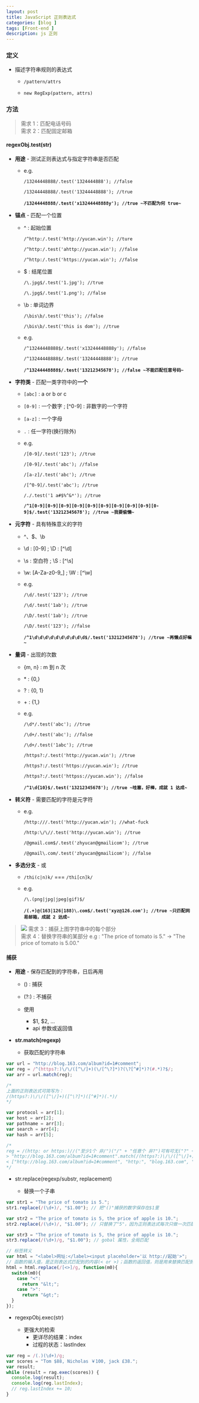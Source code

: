 ```yaml
---
layout: post
title: JavaScript 正则表达式
categories: [blog ]
tags: [Front-end ]
description: js 正则
---
```


### 定义

* 描述字符串规则的表达式
    - `/pattern/attrs`
    
    - `new RegExp(pattern, attrs)`

### 方法

> 需求 1：匹配电话号码  
> 需求 2：匹配固定邮箱

#### **regexObj.test(str)**

* **用途** - 测试正则表达式与指定字符串是否匹配
  - e.g.
    
     `/13244448888/.test('1324444888'); //false`
      
     `/13244448888/.test('13244448888'); //true`
      
     **`/13244448888/.test('x13244448888y'); //true ~不匹配为何 true~`**
      
* **锚点** - 匹配一个位置     

  - ^ : 起始位置
            
     `/^http:/.test('http://yucan.win'); //ture`
              
     `/^http:/.test('ahttp://yucan.win'); //false`
              
     `/^http:/.test('https://yucan.win'); //false`
              
  - $ : 结尾位置
            
     `/\.jpg$/.test('1.jpg'); //true`
              
     `/\.jpg$/.test('1.png'); //false`
              
  - \b : 单词边界
            
     `/\bis\b/.test('this'); //false`
              
     `/\bis\b/.test('this is dom'); //true`
        
  - e.g.
          
     `/^13244448888$/.test('x13244448888y'); //false`
      
     `/^13244448888$/.test('13244448888'); //true`
        
     **`/^13244448888$/.test('13212345678'); //false ~不能匹配任意号码~`**
          
          
* **字符类** - 匹配一类字符中的**一个**
    
  - `[abc]` : a or b or c
       
  - `[0-9]` : 一个数字 ; [^0-9] : 非数字的一个字符
       
  - `[a-z]` : 一个字母
       
  - `.` : 任一字符(换行除外)
       
  - e.g. 
       
     `/[0-9]/.test('123'); //true`
         
     `/[0-9]/.test('abc'); //false`
         
     `/[a-z]/.test('abc'); //true`
         
     `/[^0-9]/.test('abc'); //true`
         
     `/./.test('1 a#$%^&*'); //true`
         
     **`/^1[0-9][0-9][0-9][0-9][0-9][0-9][0-9][0-9][0-9][0-9]$/.test('13212345678'); //true ~我要偷懒~`**
         
* **元字符** - 具有特殊意义的字符
    
  - ^、$、\b
       
  - \d : [0-9] ; \D : [^\d]
       
  - \s : 空白符 ; \S : [^\s]
       
  - \w: [A-Za-z0-9_] ; \W : [^\w]
       
  - e.g. 
       
     `/\d/.test('123'); //true`
         
     `/\d/.test('1ab'); //true`
         
     `/\D/.test('1ab'); //true`
         
     `/\D/.test('123'); //false`
         
     **`/^1\d\d\d\d\d\d\d\d\d\d$/.test('13212345678'); //true ~再懒点好嘛~`**
         
* **量词** - 出现的次数
    
  - {m, n} : m 到 n 次
       
  - \* : {0,}
       
  - ? : {0, 1}
       
  - \+ : {1,}
       
  - e.g.
       
     `/\d*/.test('abc'); //true`
         
     `/\d+/.test('abc'); //false`
         
     `/\d+/.test('1abc'); //true`
         
     `/https?:/.test('http://yucan.win'); //true`
         
     `/https?:/.test('https://yucan.win'); //true`
         
     `/https?:/.test('httpss://yucan.win'); //false`
         
     **`/^1\d{10}$/.test('13212345678'); //true ~哇塞，好棒，成就 1 达成~`**
         
* **转义符** - 需要匹配的字符是元字符
    
  - e.g.
       
     `/http:///.test('http://yucan.win'); //what-fuck`
         
     `/http:\/\//.test('http://yucan.win'); //true`
         
     `/@gmail.com$/.test('zhyucan@gmailicom'); //true`
         
     `/@gmail\.com/.test('zhyucan@gmailicom'); //false`
     
* **多选分支** - 或

  - `/thi(c|n)k/` === `/thi[cn]k/`

  - e.g.

     `/\.(png|jpg|jpeg|gif)$/`

     **`/(.+)@(163|126|188)\.com$/.test('xyz@126.com'); //true ~只匹配网易邮箱，成就 2 达成~`**
         

> ![](http://o7v1v0rr4.bkt.clouddn.com/url.png)
> 需求 3：捕获上图字符串中的每个部分  
> 需求 4：替换字符串的某部分 e.g : "The price of tomato is 5." → "The price of tomato is 5.00."


#### **捕获**

* **用途** - 保存匹配到的字符串，日后再用

  - () : 捕获

  - (?:) : 不捕获

  - 使用
     - $1, $2, ...
     - api 参数或返回值 
      
* **str.match(regexp)**

  - 获取匹配的字符串
  
```js
var url = "http://blog.163.com/album?id=1#comment";
var reg = /^(https?:)\/\/([^\/]+)(\/[^\?]*)?(\?[^#]*)?(#.*)?$/;
var arr = url.match(reg);

/*
上面的正则表达式可简写为：
/(https?:)\/\/([^\/]+)([^\?]*)([^#]*)(.*)/
*/

var protocol = arr[1];
var host = arr[2];
var pathname = arr[3];
var search = arr[4];
var hash = arr[5];

/*
reg = /(http: or https:)//("至少1个 非/")("/" + "任意个 非?")可有可无("?" + "任意个 非#")可有可无("#" + "任意个 任意字符")可有可无/;
> "http://blog.163.com/album?id=1#comment".match(/(https?:)\/\/([^\/]+)(\/[^\?]*)?(\?[^#]*)?(#.*)?/);
< ["http://blog.163.com/album?id=1#comment", "http:", "blog.163.com", "/album", "?id=1", "#comment"]
*/
```


* str.replace(regexp/substr, replacement)

  - 替换一个子串
  
```js
var str1 = "The price of tomato is 5.";
str1.replace(/(\d+)/, "$1.00"); // 把"()"捕获的数字保存在$1里

var str2 = "The price of tomato is 5, the price of apple is 10.";
str2.replace(/(\d+)/, "$1.00"); // 只替换了"5"，因为正则表达式每次只做一次匹配

var str3 = "The price of tomato is 5, the price of apple is 10.";
str3.replace(/(\d+)/g, "$1.00"); // gobal 属性，全局匹配
```

```js
// 标签转义
var html = "<label>网址:</label><input placeholder='以 http://起始'>";
// 函数的输入值，是正则表达式匹配到的内容(< or >)；函数的返回值，则是用来替换匹配到的内容
html = html.replace(/[<>]/g, function(m0){
  switch(m0){
    case "<":
      return "&lt;";
    case ">":
      return "&gt;";
  }
});
```

* regexpObj.exec(str)

  - 更强大的检索
     - 更详尽的结果：index
     - 过程的状态：lastIndex
     
```js
var reg = /(.)(\d+)/g;
var scores = "Tom $88, Nicholas ￥100, jack £38.";
var result;
while (result = rag.exec(scores)) {
  console.log(result);
  console.log(reg.lastIndex);
  // reg.lastIndex += 10;
}
```